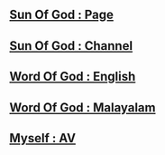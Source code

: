 ## [Sun Of God : Page](https://www.facebook.com/JesusSunOfLord)

## [Sun Of God : Channel](https://www.youtube.com/@avarghese)

## [Word Of God : English](https://biblehub.com/genesis/)

## [Word Of God : Malayalam](https://thiruvachanam.in/ShowChaptersOfBook.do?b=1&t=1)

## [Myself : AV](https://www.facebook.com/avarghese.in)

